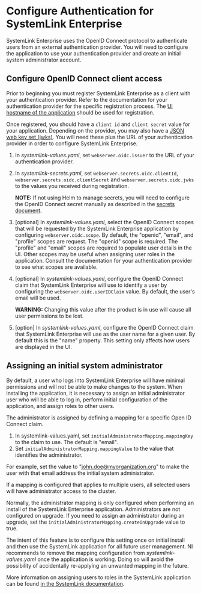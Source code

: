 # Configure Authentication for SystemLink Enterprise

SystemLink Enterprise uses the OpenID Connect protocol to authenticate users from an external authentication provider. You will need to configure the application to use your authentication provider and create an initial system administrator account.

## Configure OpenID Connect client access

Prior to beginning you must register SystemLink Enterprise as a client with your authentication provider. Refer to the documentation for your authentication provider for the specific registration process. The [UI hostname of the application](configure-hostnames.md) should be used for registration.

Once registered, you should have a `client id` and `client secret` value for your application. Depending on the provider, you may also have a [JSON web key set (jwks)](https://datatracker.ietf.org/doc/html/rfc7517#section-5). You will need these plus the URL of your authentication provider in order to configure SystemLink Enterprise.

1. In _systemlink-values.yaml_, set `webserver.oidc.issuer` to the URL of your authentication provider.
2. In _systemlink-secrets.yaml_, set `webserver.secrets.oidc.clientId`, `webserver.secrets.oidc.clientSecret` and `webserver.secrets.oidc.jwks` to the values you received during registration.

    **NOTE:** If not using Helm to manage secrets, you will need to configure the OpenID Connect secret manually as described in the [secrets document](../secrets/secrets.md).

3. \[optional\] In _systemlink-values.yaml_, select the OpenID Connect scopes that will be requested by the SystemLink Enterprise application by configuring `webserver.oidc.scope`. By default, the "openid", "email", and "profile" scopes are request. The "openid" scope is required. The "profile" and "email" scopes are required to populate user details in the UI. Other scopes may be useful when assigning user roles in the application. Consult the documentation for your authentication provider to see what scopes are available.

4. \[optional\] In _systemlink-values.yaml_, configure the OpenID Connect claim that SystemLink Enterprise will use to identify a user by configuring the `webserver.oidc.userIDClaim` value. By default, the user's email will be used.

    **WARNING:** Changing this value after the product is in use will cause all user permissions to be lost.

5. \[option\] In _systemlink-values.yaml_, configure the OpenID Connect claim that SystemLink Enterprise will use as the user name for a given user. By default this is the "name" property. This setting only affects how users are displayed in the UI.

## Assigning an initial system administrator

By default, a user who logs into SystemLink Enterprise will have minimal permissions and will not be able to make changes to the system. When installing the application, it is necessary to assign an initial administrator user who will be able to log in, perform initial configuration of the application, and assign roles to other users.

The administrator is assigned by defining a mapping for a specific Open ID Connect claim.

1. In systemlink-values.yaml, set `initialAdministratorMapping.mappingKey` to the claim to use. The default is "email".
2. Set `initialAdministratorMapping.mappingValue` to the value that identifies the administrator.

For example, set the value to "john.doe@myorganization.org" to make the user with that email address the initial system administrator.

If a mapping is configured that applies to multiple users, all selected users will have administrator access to the cluster.

Normally, the administrator mapping is only configured when performing an install of the SystemLink Enterprise application. Administrators are not configured on upgrade. If you need to assign an administrator during an upgrade, set the `initialAdministratorMapping.createOnUpgrade` value to true.

The intent of this feature is to configure this setting once on initial install and then use the SystemLink application for all future user management. NI recommends to remove the mapping configuration from _systemlink-values.yaml_ once the application is working. Doing so will avoid the possibility of accidentally re-applying an unwanted mapping in the future.

More information on assigning users to roles in the SystemLink application can be found [in the SystemLink documentation](https://www.ni.com/documentation/en/systemlink/latest/setup/mapping-roles/).
